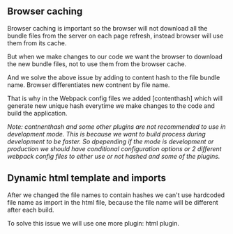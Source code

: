 ## Browser caching

Browser caching is important so the browser will not download all the bundle files from the server on each page refresh, instead browser will use them from its cache.

But when we make changes to our code we want the browser to download the new bundle files, not to use them from the browser cache.

And we solve the above issue by adding to content hash to the file bundle name. Browser differentiates new contnent by file name.

That is why in the Webpack config files we added \[contenthash\] which will generate new unique hash everytime we make changes to the code and build the application.

_Note: contnenthash and some other plugins are not recommended to use in development mode. This is because we want to build process during development to be faster. So dpepending if the mode is development or production we should have conditional configuration options or 2 different webpack config files to either use or not hashed and some of the plugins._

## Dynamic html template and imports

After we changed the file names to contain hashes we can't use hardcoded file name as import in the html file, because the file name will be different after each build.

To solve this issue we will use one more plugin: html plugin.

